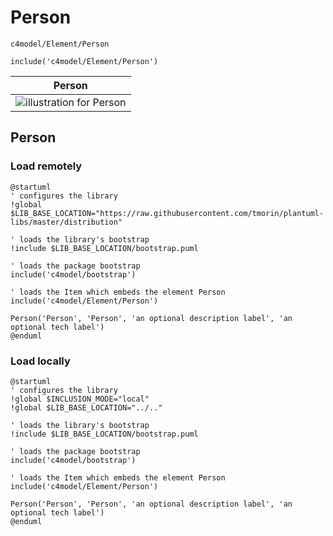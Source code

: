 # Person


```text
c4model/Element/Person
```

```text
include('c4model/Element/Person')
```



| Person |
| :---: |
| ![illustration for Person](../../c4model/Element/Person.Local.png) |







## Person

### Load remotely
```plantuml
@startuml
' configures the library
!global $LIB_BASE_LOCATION="https://raw.githubusercontent.com/tmorin/plantuml-libs/master/distribution"

' loads the library's bootstrap
!include $LIB_BASE_LOCATION/bootstrap.puml

' loads the package bootstrap
include('c4model/bootstrap')

' loads the Item which embeds the element Person
include('c4model/Element/Person')

Person('Person', 'Person', 'an optional description label', 'an optional tech label')
@enduml
```

### Load locally
```plantuml
@startuml
' configures the library
!global $INCLUSION_MODE="local"
!global $LIB_BASE_LOCATION="../.."

' loads the library's bootstrap
!include $LIB_BASE_LOCATION/bootstrap.puml

' loads the package bootstrap
include('c4model/bootstrap')

' loads the Item which embeds the element Person
include('c4model/Element/Person')

Person('Person', 'Person', 'an optional description label', 'an optional tech label')
@enduml
```

